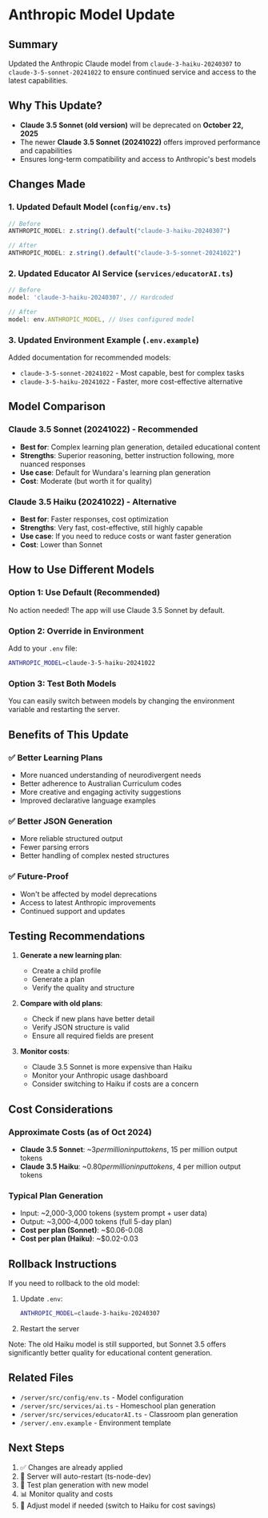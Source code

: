 # Anthropic Model Update

## Summary
Updated the Anthropic Claude model from `claude-3-haiku-20240307` to `claude-3-5-sonnet-20241022` to ensure continued service and access to the latest capabilities.

## Why This Update?
- **Claude 3.5 Sonnet (old version)** will be deprecated on **October 22, 2025**
- The newer **Claude 3.5 Sonnet (20241022)** offers improved performance and capabilities
- Ensures long-term compatibility and access to Anthropic's best models

## Changes Made

### 1. Updated Default Model (`config/env.ts`)
```typescript
// Before
ANTHROPIC_MODEL: z.string().default("claude-3-haiku-20240307")

// After
ANTHROPIC_MODEL: z.string().default("claude-3-5-sonnet-20241022")
```

### 2. Updated Educator AI Service (`services/educatorAI.ts`)
```typescript
// Before
model: 'claude-3-haiku-20240307', // Hardcoded

// After
model: env.ANTHROPIC_MODEL, // Uses configured model
```

### 3. Updated Environment Example (`.env.example`)
Added documentation for recommended models:
- `claude-3-5-sonnet-20241022` - Most capable, best for complex tasks
- `claude-3-5-haiku-20241022` - Faster, more cost-effective alternative

## Model Comparison

### Claude 3.5 Sonnet (20241022) - **Recommended**
- **Best for**: Complex learning plan generation, detailed educational content
- **Strengths**: Superior reasoning, better instruction following, more nuanced responses
- **Use case**: Default for Wundara's learning plan generation
- **Cost**: Moderate (but worth it for quality)

### Claude 3.5 Haiku (20241022) - **Alternative**
- **Best for**: Faster responses, cost optimization
- **Strengths**: Very fast, cost-effective, still highly capable
- **Use case**: If you need to reduce costs or want faster generation
- **Cost**: Lower than Sonnet

## How to Use Different Models

### Option 1: Use Default (Recommended)
No action needed! The app will use Claude 3.5 Sonnet by default.

### Option 2: Override in Environment
Add to your `.env` file:
```bash
ANTHROPIC_MODEL=claude-3-5-haiku-20241022
```

### Option 3: Test Both Models
You can easily switch between models by changing the environment variable and restarting the server.

## Benefits of This Update

### ✅ Better Learning Plans
- More nuanced understanding of neurodivergent needs
- Better adherence to Australian Curriculum codes
- More creative and engaging activity suggestions
- Improved declarative language examples

### ✅ Better JSON Generation
- More reliable structured output
- Fewer parsing errors
- Better handling of complex nested structures

### ✅ Future-Proof
- Won't be affected by model deprecations
- Access to latest Anthropic improvements
- Continued support and updates

## Testing Recommendations

1. **Generate a new learning plan**:
   - Create a child profile
   - Generate a plan
   - Verify the quality and structure

2. **Compare with old plans**:
   - Check if new plans have better detail
   - Verify JSON structure is valid
   - Ensure all required fields are present

3. **Monitor costs**:
   - Claude 3.5 Sonnet is more expensive than Haiku
   - Monitor your Anthropic usage dashboard
   - Consider switching to Haiku if costs are a concern

## Cost Considerations

### Approximate Costs (as of Oct 2024)
- **Claude 3.5 Sonnet**: ~$3 per million input tokens, ~$15 per million output tokens
- **Claude 3.5 Haiku**: ~$0.80 per million input tokens, ~$4 per million output tokens

### Typical Plan Generation
- Input: ~2,000-3,000 tokens (system prompt + user data)
- Output: ~3,000-4,000 tokens (full 5-day plan)
- **Cost per plan (Sonnet)**: ~$0.06-0.08
- **Cost per plan (Haiku)**: ~$0.02-0.03

## Rollback Instructions

If you need to rollback to the old model:

1. Update `.env`:
   ```bash
   ANTHROPIC_MODEL=claude-3-haiku-20240307
   ```

2. Restart the server

Note: The old Haiku model is still supported, but Sonnet 3.5 offers significantly better quality for educational content generation.

## Related Files
- `/server/src/config/env.ts` - Model configuration
- `/server/src/services/ai.ts` - Homeschool plan generation
- `/server/src/services/educatorAI.ts` - Classroom plan generation
- `/server/.env.example` - Environment template

## Next Steps

1. ✅ Changes are already applied
2. 🔄 Server will auto-restart (ts-node-dev)
3. 🧪 Test plan generation with new model
4. 📊 Monitor quality and costs
5. 🔧 Adjust model if needed (switch to Haiku for cost savings)
